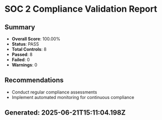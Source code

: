 
# SOC 2 Compliance Validation Report

## Summary
- **Overall Score**: 100.00%
- **Status**: PASS
- **Total Controls**: 8
- **Passed**: 8
- **Failed**: 0
- **Warnings**: 0

## Recommendations
- Conduct regular compliance assessments
- Implement automated monitoring for continuous compliance

## Generated: 2025-06-21T15:11:04.198Z
      